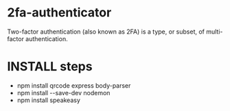 # 2fa-authenticator
Two-factor authentication (also known as 2FA) is a type, or subset, of multi-factor authentication.


# INSTALL steps 
- npm install qrcode express body-parser
- npm install --save-dev nodemon
- npm install speakeasy


